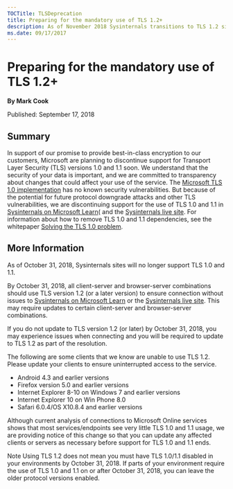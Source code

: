 ```yaml
--- 
TOCTitle: TLSDeprecation
title: Preparing for the mandatory use of TLS 1.2+
description: As of November 2018 Sysinternals transitions to TLS 1.2 site certificates.
ms.date: 09/17/2017
---
```


# Preparing for the mandatory use of TLS 1.2+

**By Mark Cook**

Published: September 17, 2018

## Summary

In support of our promise to provide best-in-class encryption to our customers, Microsoft are planning to discontinue support for Transport Layer Security (TLS) versions 1.0 and 1.1 soon.
We understand that the security of your data is important, and we are committed to transparency about changes that could affect your use of the service.
The [Microsoft TLS 1.0 implementation](https://support.microsoft.com/help/3117336/schannel-implementation-of-tls-1-0-in-windows-security-status-update-n) has no known security vulnerabilities. But because of the potential for future protocol downgrade attacks and other TLS vulnerabilities, we are discontinuing support for the use of TLS 1.0 and 1.1 in [Sysinternals on Microsoft Learn](/sysinternals)( and the [Sysinternals live site](https://live.sysinternals.com).
For information about how to remove TLS 1.0 and 1.1 dependencies, see the whitepaper [Solving the TLS 1.0 problem](https://www.microsoft.com/download/details.aspx?id=55266).

## More Information

As of October 31, 2018, Sysinternals sites will no longer support TLS 1.0 and 1.1.

By October 31, 2018, all client-server and browser-server combinations should use TLS version 1.2 (or a later version) to ensure connection without issues to [Sysinternals on Microsoft Learn](/sysinternals) or the [Sysinternals live site](https://live.sysinternals.com). This may require updates to certain client-server and browser-server combinations.

If you do not update to TLS version 1.2 (or later) by October 31, 2018, you may experience issues when connecting and you will be required to update to TLS 1.2 as part of the resolution.

The following are some clients that we know are unable to use TLS 1.2. Please update your clients to ensure uninterrupted access to the service.

* Android 4.3 and earlier versions
* Firefox version 5.0 and earlier versions
* Internet Explorer 8-10 on Windows 7 and earlier versions
* Internet Explorer 10 on Win Phone 8.0
* Safari 6.0.4/OS X10.8.4 and earlier versions

Although current analysis of connections to Microsoft Online services shows that most services/endpoints see very little TLS 1.0 and 1.1 usage, we are providing notice of this change so that you can update any affected clients or servers as necessary before support for TLS 1.0 and 1.1 ends.

Note Using TLS 1.2 does not mean you must have TLS 1.0/1.1 disabled in your environments by October 31, 2018. If parts of your environment require the use of TLS 1.0 and 1.1 on or after October 31, 2018, you can leave the older protocol versions enabled.
